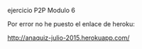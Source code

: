 ejercicio P2P Modulo 6

Por error no he puesto el enlace de heroku:

http://anaquiz-julio-2015.herokuapp.com/
